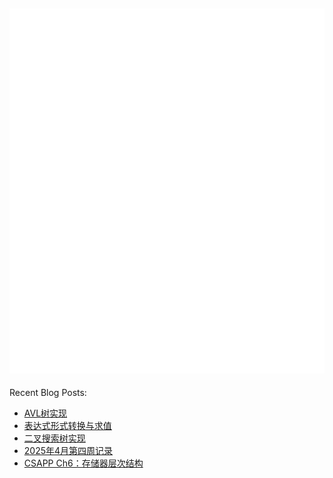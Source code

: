 ![Metrics](/github-metrics.svg)
---
Recent Blog Posts:
<!-- BLOG-POST-LIST:START -->
- [AVL树实现](https://salvely.github.io/avl%E6%A0%91%E5%AE%9E%E7%8E%B0/)
- [表达式形式转换与求值](https://salvely.github.io/%E8%A1%A8%E8%BE%BE%E5%BC%8F%E5%BD%A2%E5%BC%8F%E8%BD%AC%E6%8D%A2%E4%B8%8E%E6%B1%82%E5%80%BC/)
- [二叉搜索树实现](https://salvely.github.io/%E4%BA%8C%E5%8F%89%E6%90%9C%E7%B4%A2%E6%A0%91%E5%AE%9E%E7%8E%B0/)
- [2025年4月第四周记录](https://salvely.github.io/2025%E5%B9%B44%E6%9C%88%E7%AC%AC%E5%9B%9B%E5%91%A8%E8%AE%B0%E5%BD%95/)
- [CSAPP Ch6：存储器层次结构](https://salvely.github.io/ch6/)
<!-- BLOG-POST-LIST:END -->
